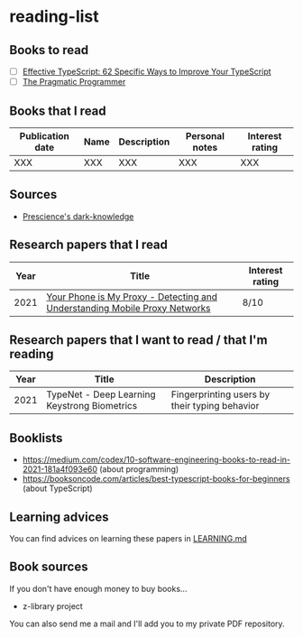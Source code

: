 # reading-list

## Books to read

- [ ] [Effective TypeScript: 62 Specific Ways to Improve Your TypeScript](https://www.amazon.fr/dp/1492053740/ref=as_li_tl?ie=UTF8&linkCode=gs2&linkId=a25a767d51c9a23b34eca1be75b13521&creativeASIN=1492053740&tag=booksoncode0c-21&creative=9325&camp=1789)
- [ ] [The Pragmatic Programmer](https://www.amazon.fr/Pragmatic-Programmer-journey-mastery-Anniversary/dp/0135957052/ref=sr_1_1?__mk_fr_FR=%C3%85M%C3%85%C5%BD%C3%95%C3%91&dchild=1&keywords=pragmatic+programmer&qid=1635073985&sr=8-1)

## Books that I read

| Publication date | Name | Description | Personal notes | Interest rating |
| ---------------- | ---- | ----------- | -------------- | --------------- |
| XXX              | XXX  | XXX         | XXX            | XXX             |

## Sources

- [Prescience's dark-knowledge](https://github.com/prescience-data/dark-knowledge)

## Research papers that I read

| Year | Title                                                                                                                                                                                                                                                                 | Interest rating |
| ---- | --------------------------------------------------------------------------------------------------------------------------------------------------------------------------------------------------------------------------------------------------------------------- | --------------- |
| 2021 | [Your Phone is My Proxy - Detecting and Understanding Mobile   Proxy   Networks](https://github.com/prescience-data/dark-knowledge/blob/main/library/2021%20-%20Your%20Phone%20is%20My%20Proxy%20-%20Detecting%20and%20Understanding%20Mobile%20Proxy%20Networks.pdf) | 8/10            |

## Research papers that I want to read / that I'm reading

| Year | Title                                        | Description                                   |
| ---- | -------------------------------------------- | --------------------------------------------- |
| 2021 | TypeNet - Deep Learning Keystrong Biometrics | Fingerprinting users by their typing behavior |

## Booklists

- <https://medium.com/codex/10-software-engineering-books-to-read-in-2021-181a4f093e60> (about programming)
- <https://booksoncode.com/articles/best-typescript-books-for-beginners> (about TypeScript)

## Learning advices

You can find advices on learning these papers in [LEARNING.md](./LEARNING.md)

## Book sources

If you don't have enough money to buy books...

- z-library project

You can also send me a mail and I'll add you to my private PDF repository.
